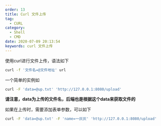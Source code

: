 ```yaml
---
order: 13
title: Curl 文件上传
tag:
  - CURL
category:
  - Shell
  - CMD
date: 2020-07-09 20:13:54
keywords: curl 文件上传
---
```


使用curl进行文件上传，语法如下

```bash
curl -f '文件名=@文件地址' url
```

<!-- more -->

一个简单的实例如

```bash
curl -F 'data=@up.txt' 'http://127.0.0.1:8080/upload'
```

**请注意，data为上传的文件名，后端也是根据这个data来获取文件的**

如果在上传时，需要添加表单参数，可以如下

```bash
curl -F 'data=@up.txt' -F 'name=一灰灰' 'http://127.0.0.1:8080/upload'
```
